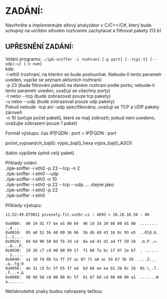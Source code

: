 # ZADÁNÍ:
Navrhněte a implementujte síťový analyzátor v C/C++/C#, který bude schopný na určitém síťovém rozhraním zachytávat a filtrovat pakety (13 b) 

## UPŘESNĚNÍ ZADÁNÍ:
Volání programu:
`./ipk-sniffer -i rozhraní [-p ­­port] [--tcp|-t] [--udp|-u] [-n num]`\
kde:\
-i eth0 (rozhraní, na kterém se bude poslouchat. Nebude-li tento parametr uveden, vypíše se seznam aktivních rozhraní)\
-p 23 (bude filtrování paketů na daném rozhraní podle portu; nebude-li tento parametr uveden, uvažují se všechny porty)\
-t nebo --tcp (bude zobrazovat pouze tcp pakety)\
-u nebo --udp (bude zobrazovat pouze udp pakety)\
Pokud nebude -tcp ani -udp specifikováno, uvažují se TCP a UDP pakety zároveň\
-n 10 (určuje počet paketů, které se mají zobrazit; pokud není uvedeno, uvažujte zobrazení pouze 1 paket)

Formát výstupu:
čas IP|FQDN : port > IP|FQDN : port

počet_vypsaných_bajtů:  výpis_bajtů_hexa výpis_bajtů_ASCII

(takto vypíšete úplně celý paket)

Příklady volání:\
./ipk-sniffer -i eth0 -p 23 --tcp -n 2\
./ipk-sniffer -i eth0 --udp\
./ipk-sniffer -i eth0 -n 10\
./ipk-sniffer -i eth0 -p 22 --tcp --udp   .... stejné jako:\
./ipk-sniffer -i eth0 -p 22\
./ipk-sniffer -i eth0

Příklady výstupu:
```
11:52:49.079012 pcvesely.fit.vutbr.cz : 4093 > 10.10.10.56 : 80

0x0000:  00 19 d1 f7 be e5 00 04  96 1d 34 20 08 00 45 00  ........ ..4 ..
0x0010:  05 a0 52 5b 40 00 36 06  5b db d9 43 16 8c 93 e5  ..R[@.6. [..C....
0x0020:  0d 6d 00 50 0d fb 3d cd  0a ed 41 d1 a4 ff 50 18  .m.P..=. ..A...P.
0x0030:  19 20 c7 cd 00 00 99 17  f1 60 7a bc 1f 97 2e b7  . ...... .`z.....
0x0040:  a1 18 f4 0b 5a ff 5f ac 07 71 a8 ac 54 67 3b 39  ....Z._. .q..Tg;9
0x0050:  4e 31 c5 5c 5f b5 37 ed  bd 66 ee ea b1 2b 0c 26  N1.\_.7. .f...+.&
0x0060:  98 9d b8 c8 00 80 0c 57  61 87 b0 cd 08 80 00 a1  .......W a.......
```
Netisknutelné znaky budou nahrazeny tečkou.
